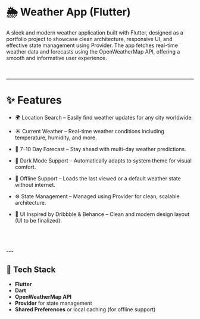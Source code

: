 # 🌦️ Weather App (Flutter)

A sleek and modern weather application built with Flutter, designed as a portfolio project to showcase clean architecture, responsive UI, and effective state management using Provider. The app fetches real-time weather data and forecasts using the OpenWeatherMap API, offering a smooth and informative user experience.
<br>
<br>
<br>

---

# ✨ Features

* 🌍 Location Search – Easily find weather updates for any city worldwide.
* ☀️ Current Weather – Real-time weather conditions including temperature, humidity, and more.

* 📅 7–10 Day Forecast – Stay ahead with multi-day weather predictions.

* 🌙 Dark Mode Support – Automatically adapts to system theme for visual comfort.

* 🔄 Offline Support – Loads the last viewed or a default weather state without internet.

* ⚙️ State Management – Managed using Provider for clean, scalable architecture.

* 🎨 UI Inspired by Dribbble & Behance – Clean and modern design layout (UI to be finalized).
<br>
<br>
<br>
---


## 🚀 Tech Stack

* **Flutter**
* **Dart**
* **OpenWeatherMap API**
* **Provider** for state management
* **Shared Preferences** or local caching (for offline support)

